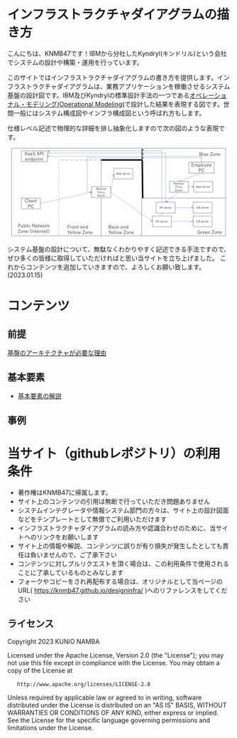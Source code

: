 # インフラストラクチャダイアグラムの描き方

こんにちは、KNMB47です！IBMから分社したKyndryl(キンドリル)という会社でシステムの設計や構築・運用を行っています。

このサイトではインフラストラクチャダイアグラムの書き方を提供します。インフラストラクチャダイアグラムは、業務アプリケーションを稼働させるシステム基盤の設計図です。IBM及びKyndrylの標準設計手法の一つである[オペレーショナル・モデリング(Operational Modeling)](https://www.ibm.com/docs/ja/rsas/7.5.0?topic=abstraction-modeling-operational-logical-layout-application)で設計した結果を表現する図です。世間一般にはシステム構成図やインフラ構成図という呼ばれ方もします。

仕様レベル記述で物理的な詳細を排し抽象化しますので次の図のような表現です。

![図1.サンプル設計図](./diagram1_example_zantei.jpg)

システム基盤の設計について、無駄なくわかりやすく記述できる手法ですので、ぜひ多くの皆様に取得していただければと思い当サイトを立ち上げました。
これからコンテンツを追加していきますので、よろしくお願い致します。(2023.01.15)


# コンテンツ

## 前提

[基盤のアーキテクチャが必要な理由](why_operational_model)

## 基本要素

* [基本要素の解説](basic_elements)


## 事例




# 当サイト（githubレポジトリ）の利用条件

* 著作権はKNMB47に帰属します。
* サイト上のコンテンツの引用は無断で行っていただき問題ありません
* システムインテグレータや情報システム部門の方々は、サイト上の設計図面などをテンプレートとして無償でご利用いただけます
* インフラストラクチャダイアグラムの読み方や認識合わせのために、当サイトへのリンクをお願いします
* サイト上の情報や解説、コンテンツに誤りが有り損失が発生したとしても責任は負いませんので、ご了承下さい
* コンテンツに対しプルリクエストを頂く場合は、この利用条件で使用されることに了承しているものとみなします
* フォークやコピーをされ再配布する場合は、オリジナルとして当ページのURL( https://knmb47.github.io/designinfra/ )へのリファレンスをしてください



## ライセンス
   Copyright 2023 KUNiO NAMBA

   Licensed under the Apache License, Version 2.0 (the "License");
   you may not use this file except in compliance with the License.
   You may obtain a copy of the License at

       http://www.apache.org/licenses/LICENSE-2.0

   Unless required by applicable law or agreed to in writing, software
   distributed under the License is distributed on an "AS IS" BASIS,
   WITHOUT WARRANTIES OR CONDITIONS OF ANY KIND, either express or implied.
   See the License for the specific language governing permissions and
   limitations under the License.
